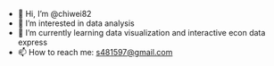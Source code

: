 - 👋 Hi, I’m @chiwei82
- 👀 I’m interested in data analysis
- 🌱 I’m currently learning data visualization and interactive econ data express
- 📫 How to reach me: s481597@gmail.com

<!---
chiwei_intro is a ✨ special ✨ repository because its `README.md` (this file) appears on your GitHub profile.
You can click the Preview link to take a look at your changes.
--->
